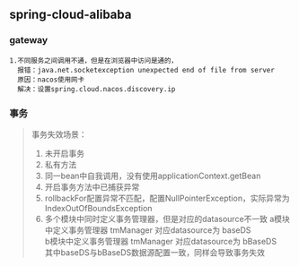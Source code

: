 ## spring-cloud-alibaba

### gateway
    1.不同服务之间调用不通，但是在浏览器中访问是通的，
      报错：java.net.socketexception unexpected end of file from server
      原因：nacos使用网卡
      解决：设置spring.cloud.nacos.discovery.ip


### 事务

> 事务失效场景：
> 1. 未开启事务
> 2. 私有方法
> 3. 同一bean中自我调用，没有使用applicationContext.getBean
> 4. 开启事务方法中已捕获异常
> 5. rollbackFor配置异常不匹配，配置NullPointerException，实际异常为IndexOutOfBoundsException
> 6. 多个模块中同时定义事务管理器，但是对应的datasource不一致
        a模块中定义事务管理器 tmManager 对应datasource为 baseDS  
        b模块中定义事务管理器 tmManager 对应datasource为 bBaseDS  
        其中baseDS与bBaseDS数据源配置一致，同样会导致事务失效  



